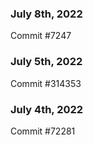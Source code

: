 ### July 8th, 2022

Commit #7247

### July 5th, 2022

Commit #314353


### July 4th, 2022

Commit #72281
